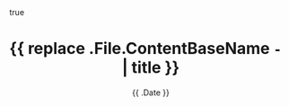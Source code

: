 ---
title: '{{ replace .File.ContentBaseName `-` ` ` | title }}'
date: '{{ .Date }}'
description: "Sample description"
summary: "Sample summary"
draft: true # Remove this line to publish the page

categories:
    - Example
tags:
    - Example

# Featured image of the page.
image: "https://example.com/image.jpg"

math: true
toc: true

# Additional settings for the page
# https://stack.jimmycai.com/writing/frontmatter

# Additional CSS styles for taxonomy term badge that appears in article page.
# Currently only background (background of the badge) and color (text color) are supported.
style: []

# Keywords of the page. Useful for SEO.
keywords:
  - "keyword1"
  - "keyword2"

---